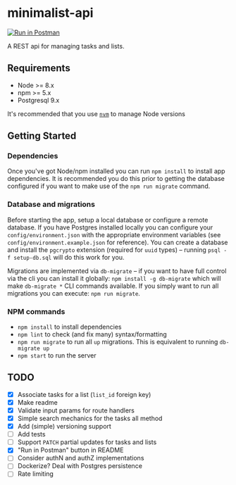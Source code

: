 # minimalist-api

[![Run in Postman](https://run.pstmn.io/button.svg)](https://app.getpostman.com/run-collection/2395cb614da97594b9b6)

A REST api for managing tasks and lists.

## Requirements

- Node >= 8.x
- npm >= 5.x
- Postgresql 9.x

It's recommended that you use [`nvm`](https://github.com/creationix/nvm) to manage Node versions

## Getting Started

### Dependencies

Once you've got Node/npm installed you can run `npm install` to install app dependencies. It is recommended you do this prior to getting the database configured if you want to make use of the `npm run migrate` command.

### Database and migrations

Before starting the app, setup a local database or configure a remote database. If you have Postgres installed locally you can configure your `config/environment.json` with the appropriate environment variables (see `config/environment.example.json` for reference). You can create a database and install the `pgcrypto` extension (required for `uuid` types) – running `psql -f setup-db.sql` will do this work for you.

Migrations are implemented via `db-migrate` – if you want to have full control via the cli you can install it globally: `npm install -g db-migrate` which will make `db-migrate *` CLI commands available. If you simply want to run all migrations you can execute: `npm run migrate`.

### NPM commands

- `npm install` to install dependencies
- `npm lint` to check (and fix many) syntax/formatting
- `npm run migrate` to run all `up` migrations. This is equivalent to running `db-migrate up`
- `npm start` to run the server

## TODO

- [x] Associate tasks for a list (`list_id` foreign key)
- [x] Make readme
- [x] Validate input params for route handlers
- [x] Simple search mechanics for the tasks all method
- [x] Add (simple) versioning support
- [ ] Add tests
- [ ] Support `PATCH` partial updates for tasks and lists
- [x] "Run in Postman" button in README
- [ ] Consider authN and authZ implementations
- [ ] Dockerize? Deal with Postgres persistence
- [ ] Rate limiting
